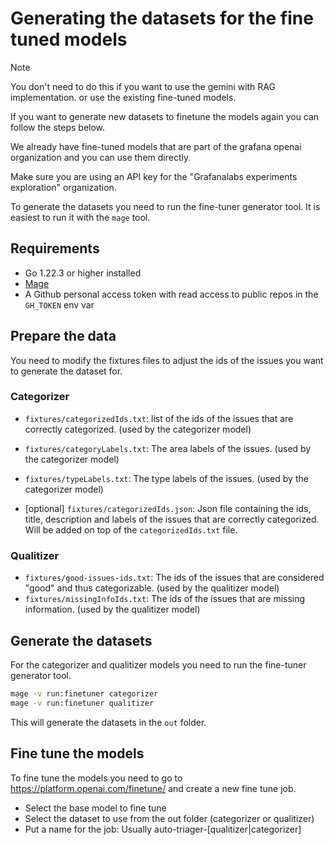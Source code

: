# Generating the datasets for the fine tuned models

> [!NOTE]
> You don't need to do this if you want to use the gemini with RAG implementation.
> or use the existing fine-tuned models.

If you want to generate new datasets to finetune the models again you can follow the steps below.

We already have fine-tuned models that are part of the grafana openai organization and you can use them directly.

Make sure you are using an API key for the "Grafanalabs experiments exploration" organization.

To generate the datasets you need to run the fine-tuner generator tool. It is easiest to run it with the `mage` tool.

## Requirements

- Go 1.22.3 or higher installed
- [Mage](https://magefile.org/)
- A Github personal access token with read access to public repos in the `GH_TOKEN` env var

## Prepare the data

You need to modify the fixtures files to adjust the ids of the issues you want to generate the dataset for.

### Categorizer

- `fixtures/categorizedIds.txt`: list of the ids of the issues that are correctly categorized. (used by the categorizer model)
- `fixtures/categoryLabels.txt`: The area labels of the issues. (used by the categorizer model)
- `fixtures/typeLabels.txt`: The type labels of the issues. (used by the categorizer model)

- [optional] `fixtures/categorizedIds.json`: Json file containing the ids, title, description and labels of the issues that are correctly categorized. Will be added on top of the `categorizedIds.txt` file.

### Qualitizer

- `fixtures/good-issues-ids.txt`: The ids of the issues that are considered "good" and thus categorizable. (used by the qualitizer model)
- `fixtures/missingInfoIds.txt`: The ids of the issues that are missing information. (used by the qualitizer model)

## Generate the datasets

For the categorizer and qualitizer models you need to run the fine-tuner generator tool.

```bash
mage -v run:finetuner categorizer
mage -v run:finetuner qualitizer
```

This will generate the datasets in the `out` folder.

## Fine tune the models

To fine tune the models you need to go to https://platform.openai.com/finetune/ and create a new fine tune job.

- Select the base model to fine tune
- Select the dataset to use from the out folder (categorizer or qualitizer)
- Put a name for the job: Usually auto-triager-[qualitizer|categorizer]

